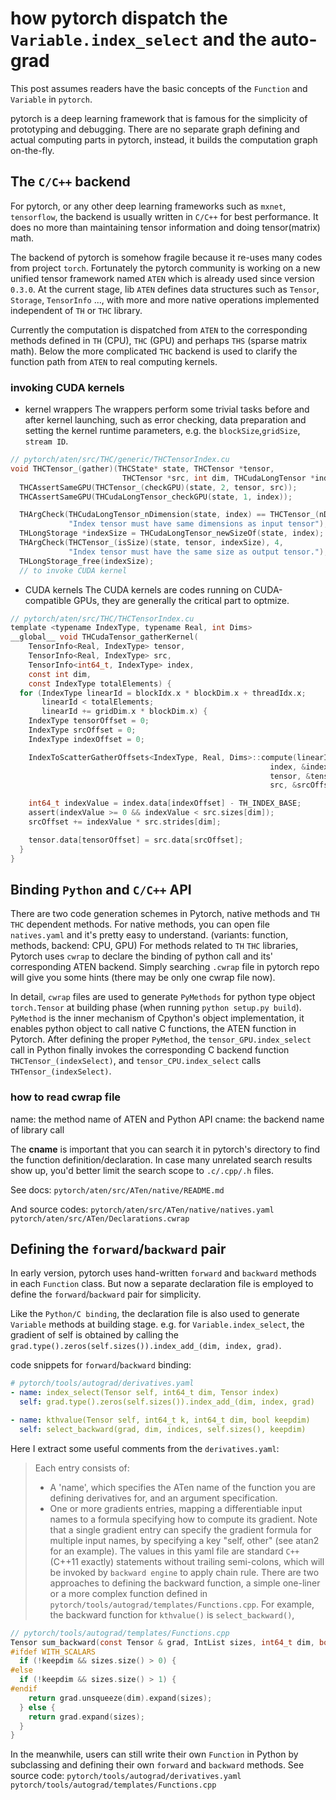 # how pytorch dispatch the `Variable.index_select` and the auto-grad

This post assumes readers have the basic concepts of the `Function` and `Variable` in `pytorch`.

pytorch is a deep learning framework that is famous for the simplicity of prototyping and debugging. There are no separate graph defining and actual computing parts in pytorch, instead, it builds the computation graph on-the-fly.

## The `C/C++` backend

For pytorch, or any other deep learning frameworks such as `mxnet`, `tensorflow`, the backend is usually written in `C/C++` for best performance. It does no more than maintaining tensor information and doing tensor(matrix) math.

The backend of pytorch is somehow fragile because it re-uses many codes from project `torch`. Fortunately the pytorch community is working on a new unified tensor framework named `ATEN` which is already used since version `0.3.0`. At the current stage, lib `ATEN` defines data structures such as `Tensor`, `Storage`, `TensorInfo` ..., with more and more native
operations implemented independent of `TH` or `THC` library.

Currently the computation is dispatched from `ATEN` to the corresponding methods defined in `TH` (CPU), `THC` (GPU) and perhaps `THS` (sparse matrix math). Below the more complicated `THC` backend is used to clarify the function path from `ATEN` to real computing kernels.

### invoking CUDA kernels

- kernel wrappers
The wrappers perform some trivial tasks before and after kernel launching, such as error checking, data preparation and setting the kernel runtime parameters, e.g. the `blockSize`,`gridSize`, `stream ID`. 
```C
// pytorch/aten/src/THC/generic/THCTensorIndex.cu
void THCTensor_(gather)(THCState* state, THCTensor *tensor,
                         THCTensor *src, int dim, THCudaLongTensor *index) {
  THCAssertSameGPU(THCTensor_(checkGPU)(state, 2, tensor, src));
  THCAssertSameGPU(THCudaLongTensor_checkGPU(state, 1, index));

  THArgCheck(THCudaLongTensor_nDimension(state, index) == THCTensor_(nDimension)(state, src), 4,
             "Index tensor must have same dimensions as input tensor");
  THLongStorage *indexSize = THCudaLongTensor_newSizeOf(state, index);
  THArgCheck(THCTensor_(isSize)(state, tensor, indexSize), 4,
             "Index tensor must have the same size as output tensor.");
  THLongStorage_free(indexSize);
  // to invoke CUDA kernel
```

- CUDA kernels
The CUDA kernels are codes running on CUDA-compatible GPUs, they are generally the critical part to optmize.
```C
// pytorch/aten/src/THC/THCTensorIndex.cu
template <typename IndexType, typename Real, int Dims>
__global__ void THCudaTensor_gatherKernel(
    TensorInfo<Real, IndexType> tensor,
    TensorInfo<Real, IndexType> src,
    TensorInfo<int64_t, IndexType> index,
    const int dim,
    const IndexType totalElements) {
  for (IndexType linearId = blockIdx.x * blockDim.x + threadIdx.x;
       linearId < totalElements;
       linearId += gridDim.x * blockDim.x) {
    IndexType tensorOffset = 0;
    IndexType srcOffset = 0;
    IndexType indexOffset = 0;

    IndexToScatterGatherOffsets<IndexType, Real, Dims>::compute(linearId, dim,
                                                          index, &indexOffset,
                                                          tensor, &tensorOffset,
                                                          src, &srcOffset);

    int64_t indexValue = index.data[indexOffset] - TH_INDEX_BASE;
    assert(indexValue >= 0 && indexValue < src.sizes[dim]);
    srcOffset += indexValue * src.strides[dim];

    tensor.data[tensorOffset] = src.data[srcOffset];
  }
}
```


## Binding `Python` and `C/C++` API
There are two code generation schemes in Pytorch, native methods and `TH` `THC` dependent methods.
For native methods, you can open file `natives.yaml` and it's pretty easy to understand. (variants: function, methods, backend: CPU, GPU)
For methods related to `TH` `THC` libraries, Pytorch uses `cwrap` to declare the binding of python call and its' corresponding ATEN backend. Simply searching `.cwrap` file in pytorch repo will give you some hints (there may be only one
cwrap file now).

In detail, `cwrap` files are used to generate `PyMethods` for python type object `torch.Tensor` at building phase (when running `python setup.py build`). `PyMethod` is the inner mechanism of Cpython's object implementation, it enables python object to call native C functions, the ATEN function in Pytorch. After defining the proper `PyMethod`, the `tensor_GPU.index_select` call in Python finally invokes the corresponding C backend function `THCTensor_(indexSelect)`, and `tensor_CPU.index_select` calls `THTensor_(indexSelect)`.

### how to read cwrap file
name: the method name of ATEN and Python API
cname: the backend name of library call

The **cname** is important that you can search it in pytorch's directory to find the function definition/declaration. In 
case many unrelated search results show up, you'd better limit the search scope to `.c/.cpp/.h` files.

See docs:
`pytorch/aten/src/ATen/native/README.md`

And source codes:
`pytorch/aten/src/ATen/native/natives.yaml`
`pytorch/aten/src/ATen/Declarations.cwrap`

## Defining the `forward`/`backward` pair
In early version, pytorch uses hand-written `forward` and `backward` methods in each `Function` class. But now a separate declaration file  is employed to define the `forward`/`backward` pair for simplicity.

Like the `Python/C binding`, the declaration file is also used to generate `Variable` methods at building stage.
e.g. for `Variable.index_select`, the gradient of self is obtained by calling the `grad.type().zeros(self.sizes()).index_add_(dim, index, grad)`.

code snippets for `forward`/`backward` binding:
```yaml
# pytorch/tools/autograd/derivatives.yaml
- name: index_select(Tensor self, int64_t dim, Tensor index)
  self: grad.type().zeros(self.sizes()).index_add_(dim, index, grad)

- name: kthvalue(Tensor self, int64_t k, int64_t dim, bool keepdim)
  self: select_backward(grad, dim, indices, self.sizes(), keepdim)
```
Here I extract some useful comments from the `derivatives.yaml`:
> Each entry consists of:
> - A 'name', which specifies the ATen name of the function you
>   are defining derivatives for, and an argument specification.
> - One or more gradients entries, mapping a differentiable input
>   names to a formula specifying how to compute its gradient.
>   Note that a single gradient entry can specify the gradient
>   formula for multiple input names, by specifying a key
>   "self, other" (see atan2 for an example).
The values in this yaml file are standard `C++` (C++11 exactly) statements without trailing semi-colons, which will be invoked by `backward engine` to apply chain rule.
There are two approaches to defining the backward function, a simple one-liner or a more complex function defined in `pytorch/tools/autograd/templates/Functions.cpp`. For example, the backward function for `kthvalue()` is `select_backward()`,

```C
// pytorch/tools/autograd/templates/Functions.cpp
Tensor sum_backward(const Tensor & grad, IntList sizes, int64_t dim, bool keepdim) {
#ifdef WITH_SCALARS
  if (!keepdim && sizes.size() > 0) {
#else
  if (!keepdim && sizes.size() > 1) {
#endif
    return grad.unsqueeze(dim).expand(sizes);
  } else {
    return grad.expand(sizes);
  }
}
```

In the meanwhile, users can still write their own `Function` in Python by subclassing and defining their own `forward` and `backward` methods.
See source code:
`pytorch/tools/autograd/derivatives.yaml`
`pytorch/tools/autograd/templates/Functions.cpp`
